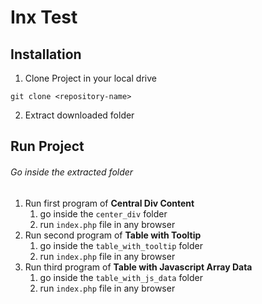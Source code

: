 # Inx Test

## Installation

1. Clone Project in your local drive
```
git clone <repository-name>
```

2. Extract downloaded folder

## Run Project
###### Go inside the extracted folder
1. Run first program of **Central Div Content**
    1. go inside the `center_div` folder
    2. run `index.php` file in any browser
3. Run second program of **Table with Tooltip**
    1. go inside the `table_with_tooltip` folder
    2. run `index.php` file in any browser 
4. Run third program of **Table with Javascript Array Data**
    1. go inside the `table_with_js_data` folder
    2. run `index.php` file in any browser 